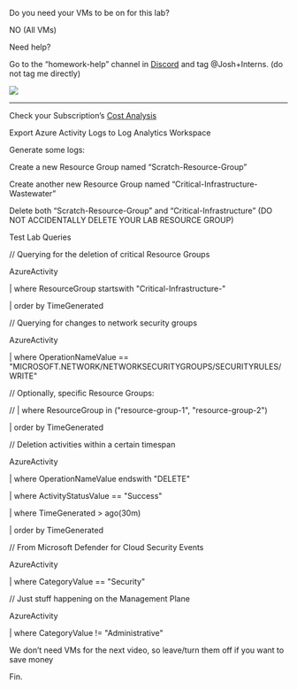 Do you need your VMs to be on for this lab?

NO (All VMs)

  

Need help?

Go to the “homework-help” channel in [Discord](https://docs.google.com/document/d/1vBbu5AuRTcKCYWoA_kDM6iyCRKp4A_aNnbo6fgEG3xc/edit) and tag @Josh+Interns. (do not tag me directly)

![](https://lh7-rt.googleusercontent.com/docsz/AD_4nXfw0Fga5R84841R-BXv9WyR04tVpkg9cCH1Gonmkcetbng0o5uwoicH4K4Px64NgdA1UvEmmbN-IRaldDVNmCTjKCnC3gHOtS7T41T_HdB9-oEfZRzM-LFmEHnGX0r0ZOJz_-xVmyTg1eIp-2z6udEe_ZQ?key=A4JiuTuTUc-jvFXpKhCdlg)

---

Check your Subscription’s [Cost Analysis](https://portal.azure.com/#view/Microsoft_Azure_CostManagement/Menu/~/costanalysis/openedBy/AzurePortal)

  

Export Azure Activity Logs to Log Analytics Workspace

  

Generate some logs:

  

Create a new Resource Group named “Scratch-Resource-Group”

  

Create another new Resource Group named “Critical-Infrastructure-Wastewater”

  

Delete both “Scratch-Resource-Group” and “Critical-Infrastructure” (DO NOT ACCIDENTALLY DELETE YOUR LAB RESOURCE GROUP)

  

Test Lab Queries

  

// Querying for the deletion of critical Resource Groups

AzureActivity

| where ResourceGroup startswith "Critical-Infrastructure-"

| order by TimeGenerated

  

// Querying for changes to network security groups

AzureActivity

| where OperationNameValue == "MICROSOFT.NETWORK/NETWORKSECURITYGROUPS/SECURITYRULES/WRITE"

// Optionally, specific Resource Groups:

// | where ResourceGroup in ("resource-group-1", "resource-group-2") 

| order by TimeGenerated

  

// Deletion activities within a certain timespan

AzureActivity

| where OperationNameValue endswith "DELETE"

| where ActivityStatusValue == "Success"

| where TimeGenerated > ago(30m)

| order by TimeGenerated

  

// From Microsoft Defender for Cloud Security Events

AzureActivity

| where CategoryValue == "Security"

  

// Just stuff happening on the Management Plane

AzureActivity

| where CategoryValue != "Administrative"

  

We don’t need VMs for the next video, so leave/turn them off if you want to save money

  

Fin. 
